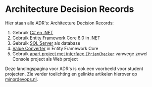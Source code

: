 # Architecture Decision Records

Hier staan alle ADR's: Architecture Decision Records:

1. Gebruik [C# en .NET](adr-csharp-net.md)  
2. Gebruik [Entity Framework](adr-ef-core.md) Core 8.0 in .NET  
3. Gebruik [SQL Server](adr-sql-server.md) als database  
4. [Value Converter](ORM-EF-Core-Value-Converter.md) in Entity Framework Core  
5. Gebruik [apart project met interface `IPriemChecker`](adr-005-separated-interface.md) vanwege zowel Console project als Web project

Deze landingspagina voor ADR's is ook een voorbeeld voor student projecten. Zie verder toelichting en gelinkte artikelen hierover op [minordevops.nl](https://minordevops.nl/week-7-8-beroepsproduct/opdracht-beschrijving.html#a2-toepassen-technologie%C3%ABn).
